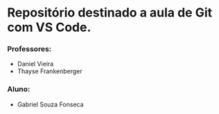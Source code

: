 # Repositório destinado a aula de Git com VS Code.

### Professores:
- Daniel Vieira
- Thayse Frankenberger

### Aluno:
- Gabriel Souza Fonseca
